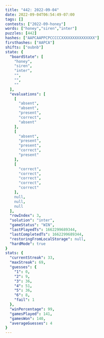 ```yaml
---
title: "442: 2022-09-04"
date: 2022-09-04T06:54:49-07:00
tags: []
contests: ["2022-09-honey"]
words: ["honey","siren","inter"]
puzzles: [442]
hashes: ["AAPCAAPPCPCCCCCXXXXXXXXXXXXXXX"]
firsthashes: ["AAPCA"]
shifts: ["oubnb"]
state: {
  "boardState": [
    "honey",
    "siren",
    "inter",
    "",
    "",
    ""
  ],
  "evaluations": [
    [
      "absent",
      "absent",
      "present",
      "correct",
      "absent"
    ],
    [
      "absent",
      "present",
      "present",
      "correct",
      "present"
    ],
    [
      "correct",
      "correct",
      "correct",
      "correct",
      "correct"
    ],
    null,
    null,
    null
  ],
  "rowIndex": 3,
  "solution": "inter",
  "gameStatus": "WIN",
  "lastPlayedTs": 1662299689344,
  "lastCompletedTs": 1662299689344,
  "restoringFromLocalStorage": null,
  "hardMode": true
}
stats: {
  "currentStreak": 33,
  "maxStreak": 69,
  "guesses": {
    "1": 0,
    "2": 9,
    "3": 36,
    "4": 51,
    "5": 36,
    "6": 8,
    "fail": 1
  },
  "winPercentage": 99,
  "gamesPlayed": 141,
  "gamesWon": 140,
  "averageGuesses": 4
}
---
```


<!-- more -->
